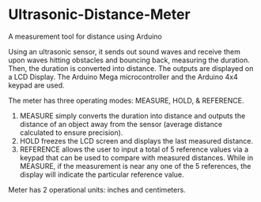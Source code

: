 # Ultrasonic-Distance-Meter
A measurement tool for distance using Arduino

Using an ultrasonic sensor, it sends out sound waves and receive them upon waves hitting obstacles and bouncing back, measuring the duration. Then, the duration is converted into distance. The outputs are displayed on a LCD Display. The Arduino Mega microcontroller and the Arduino 4x4 keypad are used.

The meter has three operating modes: MEASURE, HOLD, & REFERENCE. 
1.	MEASURE simply converts the duration into distance and outputs the distance of an object away from the sensor (average distance calculated to ensure precision).
2.	HOLD freezes the LCD screen and displays the last measured distance. 
3.	REFERENCE allows the user to input a total of 5 reference values via a keypad that can be used to compare with measured distances. While in MEASURE, if the measurement is near any one of the 5 references, the display will indicate the particular reference value.

Meter has 2 operational units: inches and centimeters.

